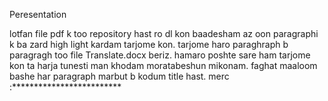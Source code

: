 Peresentation

lotfan file pdf k too repository hast ro dl kon baadesham az oon paragraphi k ba zard high light kardam tarjome kon.
tarjome haro paraghraph b paragragh too file Translate.docx beriz. hamaro poshte sare ham tarjome kon ta harja tunesti man khodam moratabeshun mikonam.
faghat maaloom bashe har paragraph marbut b kodum title hast.
merc :*************************
